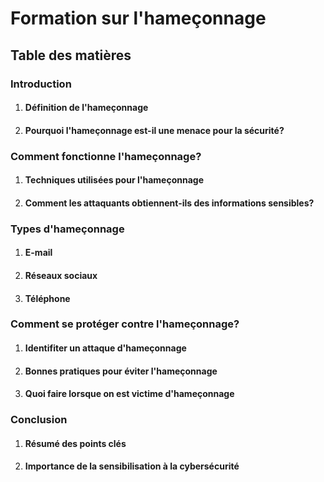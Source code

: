 # Formation sur l'hameçonnage

## Table des matières

### Introduction

1. #### Définition de l'hameçonnage

2. #### Pourquoi l'hameçonnage est-il une menace pour la sécurité?

### Comment fonctionne l'hameçonnage?

1. #### Techniques utilisées pour l'hameçonnage

2. #### Comment les attaquants obtiennent-ils des informations sensibles?

### Types d'hameçonnage

1. #### E-mail

2. #### Réseaux sociaux

3. #### Téléphone

### Comment se protéger contre l'hameçonnage?

1. #### Identifiter un attaque d'hameçonnage

2. #### Bonnes pratiques pour éviter l'hameçonnage

3. #### Quoi faire lorsque on est victime d'hameçonnage

### Conclusion

1. #### Résumé des points clés

2. #### Importance de la sensibilisation à la cybersécurité
